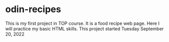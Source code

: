 # odin-recipes
This is my first project in TOP course. It is a food recipe web  page. Here I will practice my basic HTML skills. This project started Tuesday September 20, 2022